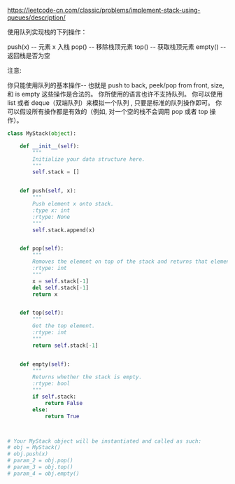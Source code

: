 https://leetcode-cn.com/classic/problems/implement-stack-using-queues/description/

使用队列实现栈的下列操作：

push(x) -- 元素 x 入栈
pop() -- 移除栈顶元素
top() -- 获取栈顶元素
empty() -- 返回栈是否为空

注意:

你只能使用队列的基本操作-- 也就是 push to back, peek/pop from front, size, 和 is empty 这些操作是合法的。
你所使用的语言也许不支持队列。 你可以使用 list 或者 deque（双端队列）来模拟一个队列 , 只要是标准的队列操作即可。
你可以假设所有操作都是有效的（例如, 对一个空的栈不会调用 pop 或者 top 操作）。

```python
class MyStack(object):

    def __init__(self):
        """
        Initialize your data structure here.
        """
        self.stack = []


    def push(self, x):
        """
        Push element x onto stack.
        :type x: int
        :rtype: None
        """
        self.stack.append(x)


    def pop(self):
        """
        Removes the element on top of the stack and returns that element.
        :rtype: int
        """
        x = self.stack[-1]
        del self.stack[-1]
        return x


    def top(self):
        """
        Get the top element.
        :rtype: int
        """
        return self.stack[-1]


    def empty(self):
        """
        Returns whether the stack is empty.
        :rtype: bool
        """
        if self.stack:
            return False
        else:
            return True



# Your MyStack object will be instantiated and called as such:
# obj = MyStack()
# obj.push(x)
# param_2 = obj.pop()
# param_3 = obj.top()
# param_4 = obj.empty()